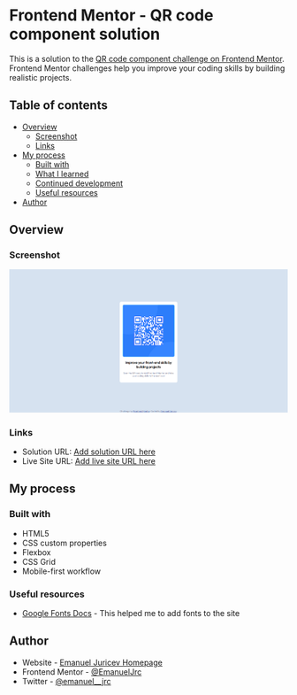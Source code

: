 # Frontend Mentor - QR code component solution

This is a solution to the [QR code component challenge on Frontend Mentor](https://www.frontendmentor.io/challenges/qr-code-component-iux_sIO_H). Frontend Mentor challenges help you improve your coding skills by building realistic projects.

## Table of contents

- [Overview](#overview)
  - [Screenshot](#screenshot)
  - [Links](#links)
- [My process](#my-process)
  - [Built with](#built-with)
  - [What I learned](#what-i-learned)
  - [Continued development](#continued-development)
  - [Useful resources](#useful-resources)
- [Author](#author)

## Overview

### Screenshot

![](./screenshot.png)

### Links

- Solution URL: [Add solution URL here](https://github.com/EmanuelJrc/qr-code-website)
- Live Site URL: [Add live site URL here](https://emanueljrc.github.io/qr-code-website/)

## My process

### Built with

- HTML5
- CSS custom properties
- Flexbox
- CSS Grid
- Mobile-first workflow

### Useful resources

- [Google Fonts Docs](https://developers.google.com/fonts/docs/getting_started) - This helped me to add fonts to the site

## Author

- Website - [Emanuel Juricev Homepage](https://emanuel-homepage-seven.vercel.app)
- Frontend Mentor - [@EmanuelJrc](https://www.frontendmentor.io/profile/EmanuelJrc)
- Twitter - [@emanuel\_\_jrc](https://www.twitter.com/emanuel__jrc)
